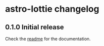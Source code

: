 # astro-lottie changelog

## 0.1.0 Initial release
Check the [readme](readme.md) for the documentation.

